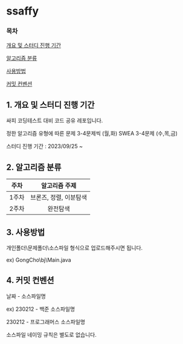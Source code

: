 # ssaffy
### 목차
[개요 및 스터디 진행 기간](#1-개요-및-스터디-진행-기간)

[알고리즘 분류](#2-알고리즘-분류)

[사용방법](#3-사용방법)

[커밋 컨벤션](#4-커밋-컨벤션)

## 1. 개요 및 스터디 진행 기간

싸피 코딩테스트 대비 코드 공유 레포입니다.


정한 알고리즘 유형에 따른 문제 3-4문제씩 (월,화)
SWEA 3-4문제 (수,목,금)


스터디 진행 기간 : 2023/09/25 ~ 

## 2. 알고리즘 분류
|주차|알고리즘 주제|
|:-----:|:-----:|
|1주차|브론즈, 정렬, 이분탐색|
|2주차|완전탐색|

## 3. 사용방법
개인폴더\문제폴더\소스파일 형식으로 업로드해주시면 됩니다.

ex)
GongCho\bj\Main.java

## 4. 커밋 컨벤션
 날짜 - 소스파일명
 
 ex)
 230212 - 백준 소스파일명
 
 230212 - 프로그래머스 소스파일명
 
 소스파일 네이밍 규칙은 별도로 없습니다.
 
